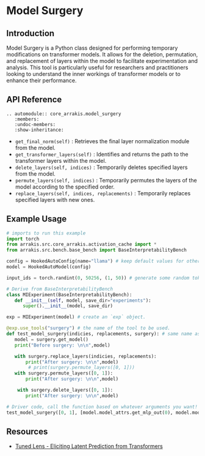 # Model Surgery

## Introduction

Model Surgery is a Python class designed for performing temporary modifications on transformer models. It allows for the deletion, permutation, and replacement of layers within the model to facilitate experimentation and analysis. This tool is particularly useful for researchers and practitioners looking to understand the inner workings of transformer models or to enhance their performance.

## API Reference

```{eval-rst}  
.. automodule:: core_arrakis.model_surgery
   :members:
   :undoc-members:
   :show-inheritance:
```

- `get_final_norm(self)` : Retrieves the final layer normalization module from the model.
- `get_transformer_layers(self)` : Identifies and returns the path to the transformer layers within the model.
- `delete_layers(self, indices)` : Temporarily deletes specified layers from the model.
- `permute_layers(self, indices)` : Temporarily permutes the layers of the model according to the specified order.
- `replace_layers(self, indices, replacements)` : Temporarily replaces specified layers with new ones.

## Example Usage

```python
# imports to run this example
import torch
from arrakis.src.core_arrakis.activation_cache import *
from arrakis.src.bench.base_bench import BaseInterpretabilityBench

config = HookedAutoConfig(name="llama") # keep default values for other args
model = HookedAutoModel(config)

input_ids = torch.randint(0, 50256, (1, 50)) # generate some random tokens(replace with your ids)

# Derive from BaseInterpretabilityBench
class MIExperiment(BaseInterpretabilityBench):
   def __init__(self, model, save_dir="experiments"):
      super().__init__(model, save_dir)

exp = MIExperiment(model) # create an `exp` object.

@exp.use_tools("surgery") # the name of the tool to be used.
def test_model_surgery(indicies, replacements, surgery): # same name as tool name, extra argument is passed.
   model = surgery.get_model()
   print("Before surgery: \n\n",model)

   with surgery.replace_layers(indicies, replacements):
       print("After surgery: \n\n",model)
        # print(surgery.permute_layers([0, 1]))
   with surgery.permute_layers([0, 1]):
       print("After surgery: \n\n",model)

    with surgery.delete_layers([0, 1]):
       print("After surgery: \n\n",model)

# Driver code, call the function based on whatever arguments you want!
test_model_surgery([0, 1], [model.model_attrs.get_mlp_out(0), model.model_attrs.get_mlp_out(1)]) # one such example. Change as needed!
```
## Resources

- [Tuned Lens - Eliciting Latent Prediction from Transformers](https://arxiv.org/pdf/2303.08112)
